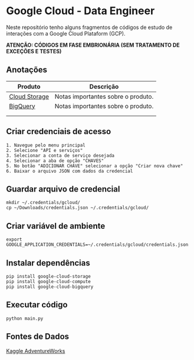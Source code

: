 # Google Cloud - Data Engineer

Neste repositório tenho alguns fragmentos de códigos de estudo de interações com a Google Cloud Plataform (GCP).

**ATENÇÃO: CÓDIGOS EM FASE EMBRIONÁRIA (SEM TRATAMENTO DE EXCEÇÕES E TESTES)**


## Anotações

| Produto                                 | Descrição                          |
|-----------------------------------------|------------------------------------|
| [Cloud Storage](notes/cloud-storage.md) | Notas importantes sobre o produto. |
| [BigQuery](notes/bigquery.md)           | Notas importantes sobre o produto. |
|                                         |                                    |
|                                         |                                    |



## Criar credenciais de acesso

```text
1. Navegue pelo menu principal
2. Selecione "API e serviços"
3. Selecionar a conta de serviço desejada
4. Selecionar a aba de opção "CHAVES"
5. No botão "ADICIONAR CHAVE" selecionar a opção "Criar nova chave"
6. Baixar o arquivo JSON com dados da credencial 
```

## Guardar arquivo de credencial

```shell
mkdir ~/.credentials/gcloud/
cp ~/Downloads/credentials.json ~/.credentials/gcloud/
```

## Criar variável de ambiente

```shell
export GOOGLE_APPLICATION_CREDENTIALS=~/.credentials/gcloud/credentials.json
```

## Instalar dependências

```shell
pip install google-cloud-storage
pip install google-cloud-compute
pip install google-cloud-bigquery
```

## Executar código

```shell
python main.py
```

## Fontes de Dados

  [Kaggle AdventureWorks](https://www.kaggle.com/datasets/ukveteran/adventure-works)
